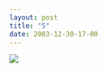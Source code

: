 ```yaml
---
layout: post
title: "5"
date: 2003-12-30-17-00
---
```

 <div id="cmc-container"><a href="/strip/images/5.jpg"><img src="/strip/images/5.jpg" class="center"></a></div>
